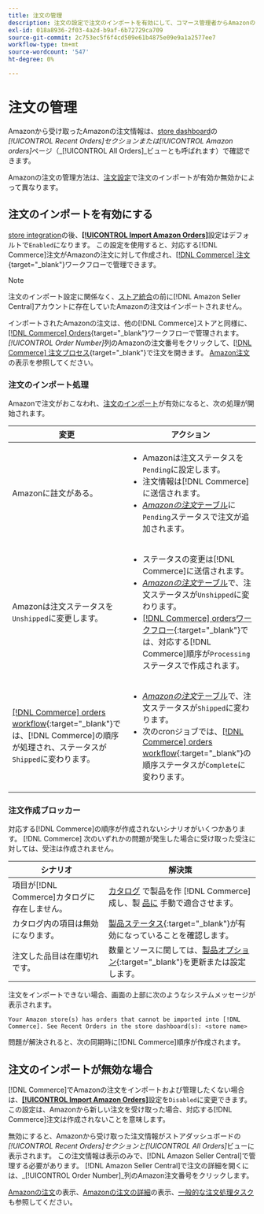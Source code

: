 ```yaml
---
title: 注文の管理
description: 注文の設定で注文のインポートを有効にして、コマース管理者からAmazonの注文をより簡単に管理できます。
exl-id: 018a8936-2f03-4a2d-b9af-6b72729ca709
source-git-commit: 2c753ec5f6f4cd509e61b4875e09e9a1a2577ee7
workflow-type: tm+mt
source-wordcount: '547'
ht-degree: 0%

---
```


# 注文の管理

Amazonから受け取ったAmazonの注文情報は、[store dashboard](./amazon-store-dashboard.md)の&#x200B;_[!UICONTROL Recent Orders]_セクションまたは_[!UICONTROL Amazon orders]_&#x200B;ページ（_[!UICONTROL All Orders]_ビューとも呼ばれます）で確認できます。

Amazonの注文の管理方法は、[注文設定](./order-settings.md#configure-order-settings)で注文のインポートが有効か無効かによって異なります。

## 注文のインポートを有効にする

[store integration](./store-integration.md)の後、[**[!UICONTROL Import Amazon Orders]**](./order-settings.md#configure-order-settings)設定はデフォルトで`Enabled`になります。 この設定を使用すると、対応する[!DNL Commerce]注文がAmazonの注文に対して作成され、[[!DNL Commerce] 注文](https://docs.magento.com/user-guide/sales/orders.html){target=&quot;_blank&quot;}ワークフローで管理できます。

>[!NOTE]
>
>注文のインポート設定に関係なく、[ストア統合](./store-integration.md)の前に[!DNL Amazon Seller Central]アカウントに存在していたAmazonの注文はインポートされません。

インポートされたAmazonの注文は、他の[!DNL Commerce]ストアと同様に、[[!DNL Commerce] Orders](https://docs.magento.com/user-guide/sales/orders.html){target=&quot;_blank&quot;}ワークフローで管理されます。 *[!UICONTROL Order Number]*&#x200B;列のAmazonの注文番号をクリックして、[[!DNL Commerce] 注文プロセス](https://docs.magento.com/user-guide/sales/order-processing.html#order-view-descriptions){target=&quot;_blank&quot;}で注文を開きます。 [Amazon注文](./amazon-orders-all.md)の表示を参照してください。

### 注文のインポート処理

Amazonで注文がおこなわれ、[注文のインポート](./order-settings.md)が有効になると、次の処理が開始されます。

| 変更 | アクション |
|---|---|
| Amazonに註文がある。 | <ul><li>Amazonは注文ステータスを`Pending`に設定します。</li><li>注文情報は[!DNL Commerce]に送信されます。</li><li>[_Amazonの注文_&#x200B;テーブル](./amazon-orders-all.md)に`Pending`ステータスで注文が追加されます。</li></ul> |
| Amazonは注文ステータスを`Unshipped`に変更します。 | <ul><li>ステータスの変更は[!DNL Commerce]に送信されます。</li><li>[_Amazonの注文_&#x200B;テーブル](./amazon-orders-all.md)で、注文ステータスが`Unshipped`に変わります。</li><li>[[!DNL Commerce] ordersワークフロー](https://docs.magento.com/user-guide/sales/orders.html){:target=&quot;_blank&quot;}では、対応する[!DNL Commerce]順序が`Processing`ステータスで作成されます。</li></ul> |
| [[!DNL Commerce] orders workflow](https://docs.magento.com/user-guide/sales/orders.html){:target=&quot;_blank&quot;}では、[!DNL Commerce]の順序が処理され、ステータスが`Shipped`に変わります。 | <ul><li>[_Amazonの注文_&#x200B;テーブル](./amazon-orders-all.md)で、注文ステータスが`Shipped`に変わります。</li><li>次のcronジョブでは、[[!DNL Commerce] orders workflow](https://docs.magento.com/user-guide/sales/orders.html){:target=&quot;_blank&quot;}の順序ステータスが`Complete`に変わります。</li></ul> |

### 注文作成ブロッカー

対応する[!DNL Commerce]の順序が作成されないシナリオがいくつかあります。 [!DNL Commerce] 次のいずれかの問題が発生した場合に受け取った受注に対しては、受注は作成されません。

| シナリオ | 解決策 |
|---|---|
| 項目が[!DNL Commerce]カタログに存在しません。 | [カタログ](./creating-assigning-catalog-products.md) で製品を作 [!DNL Commerce] 成し、製 [品に](./creating-assigning-catalog-products.md) 手動で適合させます。 |
| カタログ内の項目は無効になります。 | [製品ステータス](https://docs.magento.com/user-guide/catalog/inventory-product-stock-options.html){:target=&quot;_blank&quot;}が有効になっていることを確認します。 |
| 注文した品目は在庫切れです。 | 数量とソースに関しては、[製品オプション](https://docs.magento.com/user-guide/catalog/inventory-product-stock-options.html){:target=&quot;_blank&quot;}を更新または設定します。 |

注文をインポートできない場合、画面の上部に次のようなシステムメッセージが表示されます。

`Your Amazon store(s) has orders that cannot be imported into [!DNL Commerce]. See Recent Orders in the store dashboard(s): <store name>`

問題が解決されると、次の同期時に[!DNL Commerce]順序が作成されます。

## 注文のインポートが無効な場合

[!DNL Commerce]でAmazonの注文をインポートおよび管理したくない場合は、[**[!UICONTROL Import Amazon Orders]**](./order-settings.md#configure-order-settings)設定を`Disabled`に変更できます。 この設定は、Amazonから新しい注文を受け取った場合、対応する[!DNL Commerce]注文は作成されないことを意味します。

無効にすると、Amazonから受け取った注文情報がストアダッシュボードの&#x200B;_[!UICONTROL Recent Orders]_セクションと_[!UICONTROL All Orders]_&#x200B;ビューに表示されます。 この注文情報は表示のみで、[!DNL Amazon Seller Central]で管理する必要があります。 [!DNL Amazon Seller Central]で注文の詳細を開くには、_[!UICONTROL Order Number]_列のAmazon注文番号をクリックします。

[Amazonの注文](./amazon-orders-all.md)の表示、[Amazonの注文の詳細](./amazon-order-details.md)の表示、[一般的な注文処理タスク](./common-order-processing.md)も参照してください。
